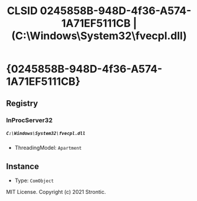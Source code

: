 ﻿---
title: "CLSID 0245858B-948D-4f36-A574-1A71EF5111CB | (C:\\Windows\\System32\\fvecpl.dll)"
excerpt: What is COM-Object CLSID 0245858B-948D-4f36-A574-1A71EF5111CB?
---

# {0245858B-948D-4f36-A574-1A71EF5111CB}


## Registry


### InProcServer32

##### `C:\Windows\System32\fvecpl.dll`
* ThreadingModel: `Apartment`

## Instance

* Type: `ComObject`

MIT License. Copyright (c) 2021 Strontic.


